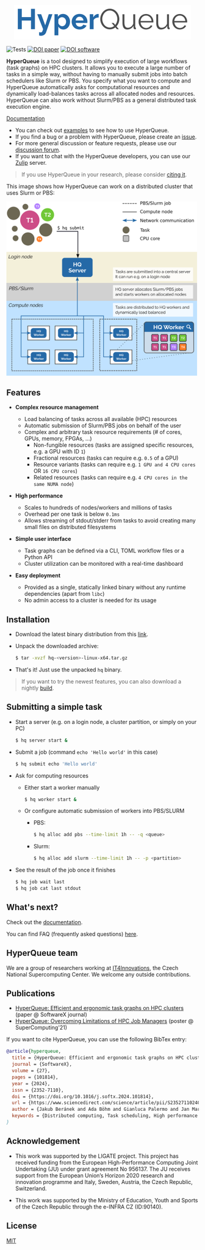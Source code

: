 <p align="center">
<img src="docs/imgs/hq.png">
</p>

![Tests](https://github.com/it4innovations/hyperqueue/actions/workflows/test.yml/badge.svg) [![DOI paper](https://img.shields.io/badge/Paper-10.1016/j.softx.2024.101814-blue.svg)](https://www.sciencedirect.com/science/article/pii/S2352711024001857) [![DOI software](https://zenodo.org/badge/349152473.svg)](https://zenodo.org/badge/latestdoi/349152473)

**HyperQueue** is a tool designed to simplify execution of large workflows (task graphs) on HPC clusters. It allows you
to execute a large number of tasks in a simple way, without having to manually submit jobs into batch schedulers like
Slurm or PBS. You specify what you want to compute and HyperQueue automatically asks for computational resources
and dynamically load-balances tasks across all allocated nodes and resources. HyperQueue can also work without Slurm/PBS
as a general distributed task execution engine.

[Documentation](https://it4innovations.github.io/hyperqueue/)

- You can check out [examples](docs/examples) to see how to use HyperQueue.
- If you find a bug or a problem with HyperQueue, please create an [issue](https://github.com/It4innovations/hyperqueue/issues).
- For more general discussion or feature requests, please use our
[discussion forum](https://github.com/It4innovations/hyperqueue/discussions).
- If you want to chat with the HyperQueue developers, you can use our [Zulip](https://hyperqueue.zulipchat.com/) server.

> If you use HyperQueue in your research, please consider [citing it](#publications).

This image shows how HyperQueue can work on a distributed cluster that uses Slurm or PBS:

<img src="docs/imgs/architecture-bg.png" width="500" alt="Architecture of HyperQueue deployed on a Slurm/PBS cluster" />

## Features

- **Complex resource management**
    - Load balancing of tasks across all available (HPC) resources
    - Automatic submission of Slurm/PBS jobs on behalf of the user
    - Complex and arbitrary task resource requirements (# of cores, GPUs, memory, FPGAs, ...)
      - Non-fungible resources (tasks are assigned specific resources, e.g. a GPU with ID `1`)
      - Fractional resources (tasks can require e.g. `0.5` of a GPU)
      - Resource variants (tasks can require e.g. `1 GPU and 4 CPU cores` OR `16 CPU cores`)
      - Related resources (tasks can require e.g. `4 CPU cores in the same NUMA node`)

- **High performance**
    - Scales to hundreds of nodes/workers and millions of tasks
    - Overhead per one task is below `0.1ms`
    - Allows streaming of stdout/stderr from tasks to avoid creating many small files on distributed filesystems

- **Simple user interface**
    - Task graphs can be defined via a CLI, TOML workflow files or a Python API
    - Cluster utilization can be monitored with a real-time dashboard

- **Easy deployment**
    - Provided as a single, statically linked binary without any runtime dependencies (apart from `libc`)
    - No admin access to a cluster is needed for its usage

## Installation

* Download the latest binary distribution from this [link](https://github.com/It4innovations/hyperqueue/releases/latest).
* Unpack the downloaded archive:

  ```bash
  $ tar -xvzf hq-<version>-linux-x64.tar.gz
  ```

* That's it! Just use the unpacked `hq` binary.

> If you want to try the newest features, you can also download a nightly
> [build](https://github.com/It4innovations/hyperqueue/releases/nightly).

## Submitting a simple task

* Start a server (e.g. on a login node, a cluster partition, or simply on your PC)

  ```bash
  $ hq server start &
  ```
* Submit a job (command ``echo 'Hello world'`` in this case)

  ```bash
  $ hq submit echo 'Hello world'
  ```
* Ask for computing resources

    * Either start a worker manually

      ```bash
      $ hq worker start &
      ```

    * Or configure automatic submission of workers into PBS/SLURM

      - PBS:

        ```bash
        $ hq alloc add pbs --time-limit 1h -- -q <queue>
        ```
      - Slurm:

        ```bash
        $ hq alloc add slurm --time-limit 1h -- -p <partition>
        ```

* See the result of the job once it finishes

  ```bash
  $ hq job wait last
  $ hq job cat last stdout
  ```

## What's next?

Check out the [documentation](https://it4innovations.github.io/hyperqueue/).

You can find FAQ (frequently asked questions) [here](https://it4innovations.github.io/hyperqueue/stable/faq).

## HyperQueue team

We are a group of researchers working at [IT4Innovations](https://www.it4i.cz/), the Czech National
Supercomputing Center. We welcome any outside contributions.

## Publications

- [HyperQueue: Efficient and ergonomic task graphs on HPC clusters](https://www.sciencedirect.com/science/article/pii/S2352711024001857)
  (paper @ SoftwareX journal)
- [HyperQueue: Overcoming Limitations of HPC Job Managers](https://sc21.supercomputing.org/proceedings/tech_poster/tech_poster_pages/rpost104.html)
  (poster @ SuperComputing'21)

If you want to cite HyperQueue, you can use the following BibTex entry:

```bibtex
@article{hyperqueue,
  title = {HyperQueue: Efficient and ergonomic task graphs on HPC clusters},
  journal = {SoftwareX},
  volume = {27},
  pages = {101814},
  year = {2024},
  issn = {2352-7110},
  doi = {https://doi.org/10.1016/j.softx.2024.101814},
  url = {https://www.sciencedirect.com/science/article/pii/S2352711024001857},
  author = {Jakub Beránek and Ada Böhm and Gianluca Palermo and Jan Martinovič and Branislav Jansík},
  keywords = {Distributed computing, Task scheduling, High performance computing, Job manager}}
}
```

## Acknowledgement

* This work was supported by the LIGATE project. This project has received funding from the European High-Performance Computing Joint Undertaking (JU) under grant agreement No 956137. The JU receives support from the European Union’s Horizon 2020 research and innovation programme and Italy, Sweden, Austria, the Czech Republic, Switzerland.

* This work was supported by the Ministry of Education, Youth and Sports of the Czech Republic through the e-INFRA CZ (ID:90140).

## License
[MIT](LICENSE)
